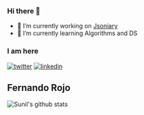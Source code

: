 ### Hi there 👋

- 🔭 I’m currently working on [Jsoniary](http://jsoniary.io)
- 🌱 I’m currently learning Algorithms and DS

### I am here

[![twitter](https://img.icons8.com/fluent/48/000000/twitter.png)][1] [![linkedin](https://img.icons8.com/fluent/48/000000/linkedin.png)][2]

[1]: https://twitter.com/thesunilbagde
[2]: https://www.linkedin.com/in/im-sunil/


## Fernando Rojo

![Sunil's github stats](https://github-readme-stats.vercel.app/api?username=thesunilbagde&count_private=true&show_icons=true&theme=radical)
 
 
